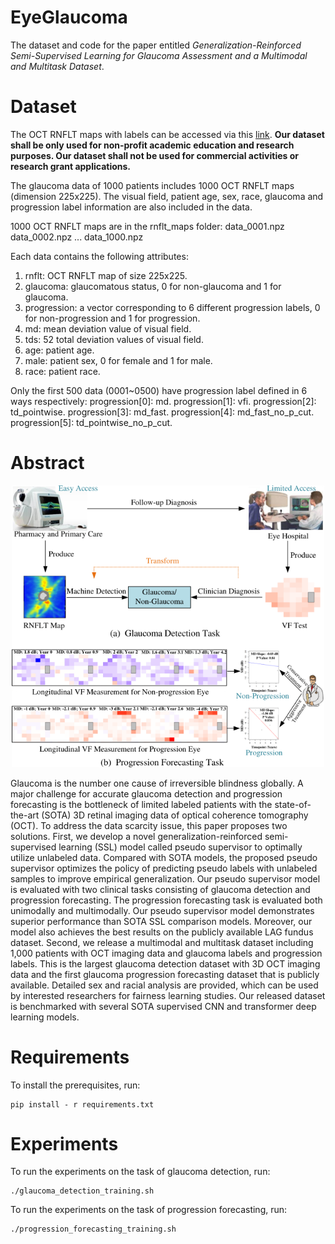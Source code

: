 # EyeGlaucoma

The dataset and code for the paper entitled *Generalization-Reinforced Semi-Supervised Learning for Glaucoma Assessment and a Multimodal and Multitask Dataset*.

# Dataset

The OCT RNFLT maps with labels can be accessed via this [link](https://drive.google.com/drive/folders/1F9wM5W-00XMd2tqlt8b_pyi_yjkRwfpc?usp=share_link). **Our dataset shall be only used for non-profit academic education and research purposes. Our dataset shall not be used for commercial activities or research grant applications.**

The glaucoma data of 1000 patients includes 1000 OCT RNFLT maps (dimension 225x225). The visual field, patient age, sex, race, glaucoma and progression label information are also included in the data.

1000 OCT RNFLT maps are in the rnflt_maps folder:
data_0001.npz
data_0002.npz
...
data_1000.npz

Each data contains the following attributes:
1) rnflt: OCT RNFLT map of size 225x225.
2) glaucoma: glaucomatous status, 0 for non-glaucoma and 1 for glaucoma.
3) progression: a vector corresponding to 6 different progression labels, 0 for non-progression and 1 for progression.
4) md: mean deviation value of visual field.
5) tds: 52 total deviation values of visual field.
6) age: patient age.
7) male: patient sex, 0 for female and 1 for male.
8) race: patient race.

Only the first 500 data (0001~0500) have progression label defined in 6 ways respectively:
progression[0]: md.
progression[1]: vfi.
progression[2]: td_pointwise.
progression[3]: md_fast.
progression[4]: md_fast_no_p_cut.
progression[5]: td_pointwise_no_p_cut.


# Abstract

<p align="center">
<img src="fig/glaucoma_detect.png" width="500">
</p>

Glaucoma is the number one cause of irreversible blindness globally. A major challenge for accurate glaucoma detection and progression forecasting is the bottleneck of limited labeled patients with the state-of-the-art (SOTA) 3D retinal imaging data of optical coherence tomography (OCT). To address the data scarcity issue, this paper proposes two solutions. First, we develop a novel generalization-reinforced semi-supervised learning (SSL) model called pseudo supervisor to optimally utilize unlabeled data. Compared with SOTA models, the proposed pseudo supervisor optimizes the policy of predicting pseudo labels with unlabeled samples to improve empirical generalization. Our pseudo supervisor model is evaluated with two clinical tasks consisting of glaucoma detection and progression forecasting. The progression forecasting task is evaluated both unimodally and multimodally. Our pseudo supervisor model demonstrates superior performance than SOTA SSL comparison models. Moreover, our model also achieves the best results on the publicly available LAG fundus dataset.  Second, we release a multimodal and multitask dataset including 1,000 patients with OCT imaging data and glaucoma labels and progression labels. This is the largest glaucoma detection dataset with 3D OCT imaging data and the first glaucoma progression forecasting dataset that is publicly available. Detailed sex and racial analysis are provided, which can be used by interested researchers for fairness learning studies. Our released dataset is benchmarked with several SOTA supervised CNN and transformer deep learning models.

# Requirements

To install the prerequisites, run:

```
pip install - r requirements.txt
```

# Experiments

To run the experiments on the task of glaucoma detection, run:

```
./glaucoma_detection_training.sh
```

To run the experiments on the task of progression forecasting, run:

```
./progression_forecasting_training.sh
```
